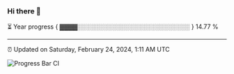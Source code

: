 ### Hi there 👋

⏳ Year progress { ▓▓▓▓░░░░░░░░░░░░░░░░░░░░░░░░░░ } 14.77 %

---

⏰ Updated on Saturday, February 24, 2024, 1:11 AM UTC

![Progress Bar CI](https://github.com/arthurbuhl/arthurbuhl/workflows/Progress%20Bar%20CI/badge.svg)
